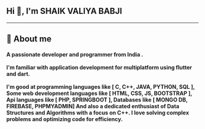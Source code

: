 <h2 align="left">Hi 👋, I'm SHAIK VALIYA BABJI</h2>
<hr>
<h2 align="left">📝 About me </h2>

<h4 align="left">
A passionate developer and programmer from India .<br><br>
I'm familiar with application development for multiplatform using flutter and dart.<br><br>
I'm good at programming languages like [ C, C++, JAVA, PYTHON, SQL ], Some web development languages like [ HTML, CSS, JS, BOOTSTRAP ], Api languages like [ PHP, SPRINGBOOT ], Databases like [ MONGO DB, FIREBASE, PHPMYADMIN] And also a dedicated enthusiast of Data Structures and Algorithms with a focus on C++. I love solving complex problems and optimizing code for efficiency. </h4>
